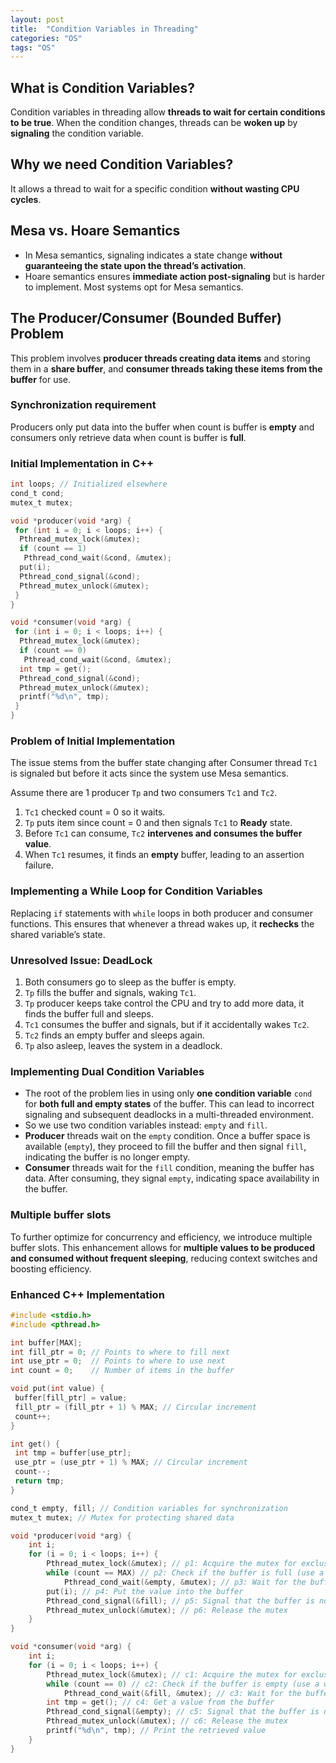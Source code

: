 ```yaml
---
layout: post
title:  "Condition Variables in Threading"
categories: "OS"
tags: "OS"
---
```


## What is Condition Variables?

Condition variables in threading allow **threads to wait for certain conditions to be true**. When the condition changes, threads can be **woken up** by **signaling** the condition variable.  

## Why we need Condition Variables?

It allows a thread to wait for a specific condition **without wasting CPU cycles**.

## Mesa vs. Hoare Semantics

- In Mesa semantics, signaling indicates a state change **without guaranteeing the state upon the thread’s activation**. 
- Hoare semantics ensures **immediate action post-signaling** but is harder to implement. Most systems opt for Mesa semantics.

## The Producer/Consumer (Bounded Buffer) Problem

This problem involves **producer threads creating data items** and storing them in a **share buffer**, and **consumer threads taking these items from the buffer** for use.

### Synchronization requirement

Producers only put data into the buffer when count is buffer is **empty** and consumers only retrieve data when count is buffer is **full**.

### Initial Implementation in C++

```c
int loops; // Initialized elsewhere
cond_t cond;
mutex_t mutex;

void *producer(void *arg) {
 for (int i = 0; i < loops; i++) {
  Pthread_mutex_lock(&mutex); 
  if (count == 1)
   Pthread_cond_wait(&cond, &mutex);
  put(i);
  Pthread_cond_signal(&cond);
  Pthread_mutex_unlock(&mutex);
 }
}

void *consumer(void *arg) {
 for (int i = 0; i < loops; i++) {
  Pthread_mutex_lock(&mutex); 
  if (count == 0)
   Pthread_cond_wait(&cond, &mutex);
  int tmp = get();
  Pthread_cond_signal(&cond);
  Pthread_mutex_unlock(&mutex);
  printf("%d\n", tmp);
 }
}
```

### Problem of Initial Implementation

The issue stems from the buffer state changing after Consumer thread `Tc1` is signaled but before it acts since the system use Mesa semantics.

Assume there are 1 producer `Tp` and two consumers `Tc1` and `Tc2`.

1. `Tc1` checked count = 0 so it waits.
2. `Tp` puts item since count = 0 and then signals `Tc1` to **Ready** state.
3. Before `Tc1` can consume, `Tc2` **intervenes and consumes the buffer value**.
4. When `Tc1` resumes, it finds an **empty** buffer, leading to an assertion failure.

### Implementing a While Loop for Condition Variables

Replacing `if` statements with `while` loops in both producer and consumer functions. This ensures that whenever a thread wakes up, it **rechecks** the shared variable’s state.

### Unresolved Issue: DeadLock

1. Both consumers go to sleep as the buffer is empty.
2. `Tp` fills the buffer and signals, waking `Tc1`.
3. `Tp` producer keeps take control the CPU and try to add more data, it finds the buffer full and sleeps.
4. `Tc1` consumes the buffer and signals, but if it accidentally wakes `Tc2`.
5. `Tc2` finds an empty buffer and sleeps again.
6. `Tp` also asleep, leaves the system in a deadlock.

### Implementing Dual Condition Variables

- The root of the problem lies in using only **one condition variable** `cond` for **both full and empty states** of the buffer. This can lead to incorrect signaling and subsequent deadlocks in a multi-threaded environment.
- So we use two condition variables instead: `empty` and `fill`.
- **Producer** threads wait on the `empty` condition. Once a buffer space is available (`empty`), they proceed to fill the buffer and then signal `fill`, indicating the buffer is no longer empty.
- **Consumer** threads wait for the `fill` condition, meaning the buffer has data. After consuming, they signal `empty`, indicating space availability in the buffer.

### Multiple buffer slots

To further optimize for concurrency and efficiency, we introduce multiple buffer slots. This enhancement allows for **multiple values to be produced and consumed without frequent sleeping**, reducing context switches and boosting efficiency. 

### Enhanced C++ Implementation

```c
#include <stdio.h>
#include <pthread.h>

int buffer[MAX];
int fill_ptr = 0; // Points to where to fill next
int use_ptr = 0;  // Points to where to use next
int count = 0;    // Number of items in the buffer

void put(int value) {
 buffer[fill_ptr] = value;
 fill_ptr = (fill_ptr + 1) % MAX; // Circular increment
 count++;
}

int get() {
 int tmp = buffer[use_ptr];
 use_ptr = (use_ptr + 1) % MAX; // Circular increment
 count--;
 return tmp;
}

cond_t empty, fill; // Condition variables for synchronization
mutex_t mutex; // Mutex for protecting shared data

void *producer(void *arg) {
    int i;
    for (i = 0; i < loops; i++) {
        Pthread_mutex_lock(&mutex); // p1: Acquire the mutex for exclusive access
        while (count == MAX) // p2: Check if the buffer is full (use a while loop to handle spurious wake-ups)
            Pthread_cond_wait(&empty, &mutex); // p3: Wait for the buffer to have space
        put(i); // p4: Put the value into the buffer
        Pthread_cond_signal(&fill); // p5: Signal that the buffer is no longer empty
        Pthread_mutex_unlock(&mutex); // p6: Release the mutex
    }
}

void *consumer(void *arg) {
    int i;
    for (i = 0; i < loops; i++) {
        Pthread_mutex_lock(&mutex); // c1: Acquire the mutex for exclusive access
        while (count == 0) // c2: Check if the buffer is empty (use a while loop to handle spurious wake-ups)
            Pthread_cond_wait(&fill, &mutex); // c3: Wait for the buffer to have data
        int tmp = get(); // c4: Get a value from the buffer
        Pthread_cond_signal(&empty); // c5: Signal that the buffer is no longer full
        Pthread_mutex_unlock(&mutex); // c6: Release the mutex
        printf("%d\n", tmp); // Print the retrieved value
    }
}
```
